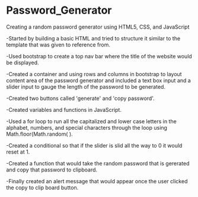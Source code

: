 # Password_Generator

Creating a random password generator using HTML5, CSS, and JavaScript

-Started by building a basic HTML and tried to structure it similar to the template that was given to reference from. 

-Used bootstrap to create a top nav bar where the title of the website would be displayed.

-Created a container and using rows and columns in bootstrap to layout content area of the password generator and included a text box input and a slider input to gauge the length of the password to be generated.

-Created two buttons called 'generate' and 'copy password'.

-Created variables and functions in JavaScript.

-Used a for loop to run all the capitalized and lower case letters in the alphabet, numbers, and special characters through the loop using Math.floor(Math.random( ).

-Created a conditional so that if the slider is slid all the way to 0 it would reset at 1.

-Created a function that would take the random password that is gererated and copy that password to clipboard.

-Finally created an alert message that would appear once the user clicked the copy to clip board button.
